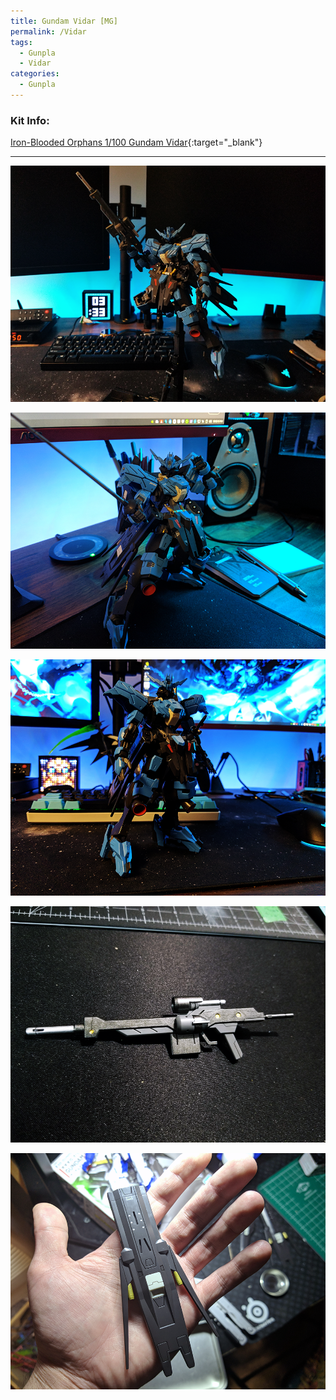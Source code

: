 ```yaml
---
title: Gundam Vidar [MG]
permalink: /Vidar
tags:
  - Gunpla
  - Vidar
categories:
  - Gunpla
---
```


### Kit Info:
[Iron-Blooded Orphans 1/100 Gundam Vidar](http://dalong.net/reviews/ib/fm02/fm02_p.htm){:target="_blank"}

---

![](/gunpla/Vidar_1.png)

![](/gunpla/Vidar_2.png)

![](/gunpla/Vidar_3.png)

![](/gunpla/Vidar_4.png)

![](/gunpla/Vidar_5.png)



<script src="https://unpkg.com/vanilla-back-to-top@7.2.1/dist/vanilla-back-to-top.min.js"></script>
<script>addBackToTop({
  diameter: 56,
  backgroundColor: 'rgb(255, 255, 255)',
  textColor: '#000'
})</script>
